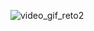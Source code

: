 ![video_gif_reto2](https://user-images.githubusercontent.com/99550773/203462186-5cc6a851-6295-42d5-9788-a37e1841ee41.gif)
